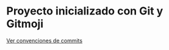 # Proyecto inicializado con Git y Gitmoji

[Ver convenciones de commits](docs/GIT_COMMIT_CONVENTIONS.md)